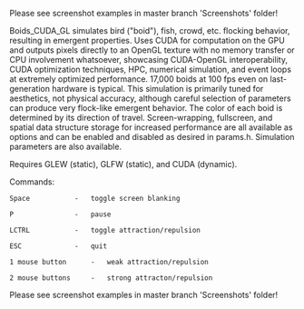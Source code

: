  Please see screenshot examples in master branch 'Screenshots' folder!
 
 Boids_CUDA_GL simulates bird ("boid"), fish, crowd, etc. flocking behavior,
 resulting in emergent properties. Uses CUDA for computation on the GPU
 and outputs pixels directly to an OpenGL texture with no memory transfer
 or CPU involvement whatsoever, showcasing CUDA-OpenGL
 interoperability, CUDA optimization techniques, HPC, numerical simulation,
 and event loops at extremely optimized performance. 17,000 boids
 at 100 fps even on last-generation hardware is typical. This simulation
 is primarily tuned for aesthetics, not physical accuracy, although
 careful selection of parameters can produce very flock-like emergent
 behavior. The color of each boid is determined by its direction of travel.
 Screen-wrapping, fullscreen, and spatial data structure storage for increased
 performance are all available as options and can be enabled and disabled
 as desired in params.h. Simulation parameters are also available.

 Requires GLEW (static), GLFW (static), and CUDA (dynamic).

 Commands:
 
	Space			-	toggle screen blanking
	
	P				-	pause
	
	LCTRL			-	toggle attraction/repulsion
	
	ESC				-	quit
	
	1 mouse button		-	weak attraction/repulsion
	
	2 mouse buttons		-	strong attracton/repulsion
	
	

Please see screenshot examples in master branch 'Screenshots' folder!
